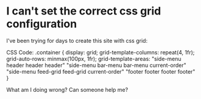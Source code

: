 
# I can't set the correct css grid configuration

I've been trying for days to create this site with css grid:

CSS Code:
.container {
  display: grid;
  grid-template-columns: repeat(4, 1fr);
  grid-auto-rows: minmax(100px, 1fr);
  grid-template-areas: 
  "side-menu header header header"
  "side-menu bar-menu bar-menu current-order"
  "side-menu feed-grid feed-grid current-order"
  "footer footer footer footer"
}

What am I doing wrong? Can someone help me?

        